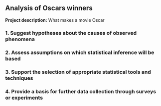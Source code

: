 ## Analysis of Oscars winners 


**Project description:** What makes a movie Oscar 


### 1. Suggest hypotheses about the causes of observed phenomena


### 2. Assess assumptions on which statistical inference will be based


### 3. Support the selection of appropriate statistical tools and techniques


### 4. Provide a basis for further data collection through surveys or experiments



